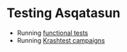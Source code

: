 # Testing Asqatasun

* Running [functional tests](Functional_tests.md)
* Running [Krashtest campaigns](Krash_test_campaign.md)